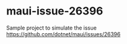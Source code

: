 # maui-issue-26396
Sample project to simulate the issue https://github.com/dotnet/maui/issues/26396
